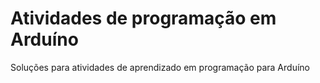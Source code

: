 # Atividades de programação em Arduíno
Soluções para atividades de aprendizado em programação para Arduíno
